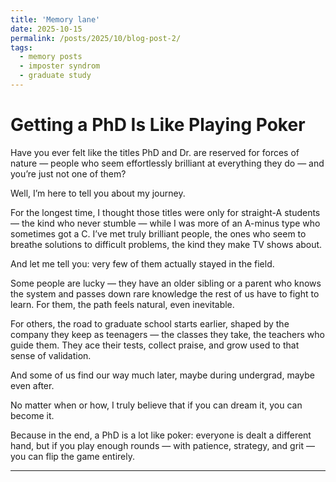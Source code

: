```yaml
---
title: 'Memory lane'
date: 2025-10-15
permalink: /posts/2025/10/blog-post-2/
tags:
  - memory posts
  - imposter syndrom
  - graduate study
---
```


Getting a PhD Is Like Playing Poker 
====


Have you ever felt like the titles PhD and Dr. are reserved for forces of nature — people who seem effortlessly brilliant at everything they do — and you’re just not one of them?


Well, I’m here to tell you about my journey.

For the longest time, I thought those titles were only for straight-A students — the kind who never stumble — while I was more of an A-minus type who sometimes got a C. I’ve met truly brilliant people, the ones who seem to breathe solutions to difficult problems, the kind they make TV shows about.

And let me tell you: very few of them actually stayed in the field.

Some people are lucky — they have an older sibling or a parent who knows the system and passes down rare knowledge the rest of us have to fight to learn. For them, the path feels natural, even inevitable.

For others, the road to graduate school starts earlier, shaped by the company they keep as teenagers — the classes they take, the teachers who guide them. They ace their tests, collect praise, and grow used to that sense of validation.

And some of us find our way much later, maybe during undergrad, maybe even after.

No matter when or how, I truly believe that if you can dream it, you can become it.

Because in the end, a PhD is a lot like poker: everyone is dealt a different hand, but if you play enough rounds — with patience, strategy, and grit — you can flip the game entirely.

------
